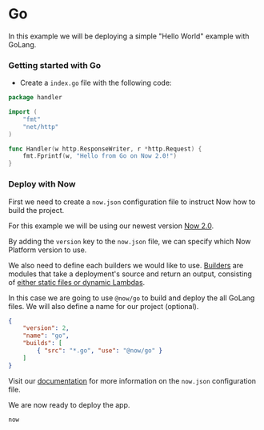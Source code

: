 # Go

In this example we will be deploying a simple "Hello World" example with GoLang.

### Getting started with Go


- Create a `index.go` file with the following code:

```go
package handler

import (
	"fmt"
	"net/http"
)

func Handler(w http.ResponseWriter, r *http.Request) {
	fmt.Fprintf(w, "Hello from Go on Now 2.0!")
}
```

### Deploy with Now

First we need to create a `now.json` configuration file to instruct Now how to build the project.

For this example we will be using our newest version [Now 2.0](https://zeit.co/now).

By adding the `version` key to the `now.json` file, we can specify which Now Platform version to use.

We also need to define each builders we would like to use. [Builders](https://zeit.co/docs/v2/deployments/builders/overview/) are modules that take a deployment's source and return an output, consisting of [either static files or dynamic Lambdas](https://zeit.co/docs/v2/deployments/builds/#sources-and-outputs).

In this case we are going to use `@now/go` to build and deploy the all GoLang files. We will also define a name for our project (optional).

```json
{
    "version": 2,
    "name": "go",
    "builds": [
        { "src": "*.go", "use": "@now/go" }
    ]
}
```

Visit our [documentation](https://zeit.co/docs/v2/deployments/configuration) for more information on the `now.json` configuration file.

We are now ready to deploy the app.

```
now
```
